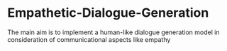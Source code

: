 # Empathetic-Dialogue-Generation
The main aim is to implement a human-like dialogue generation model in consideration of communicational aspects like empathy
